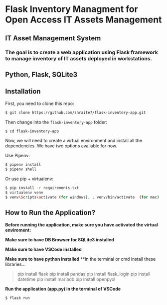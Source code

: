 # Flask Inventory Managment for Open Access IT Assets Management

## IT Asset Management System

### The goal is to create a web application using Flask framework to manage inventory of IT assets deployed in workstations.

## Python, Flask, SQLite3

## Installation

First, you need to clone this repo:

```bash
$ git clone https://github.com/shraite7/flask-inventory-app.git
```

Then change into the `flask-inventory-app` folder:

```bash
$ cd flask-inventory-app
```

Now, we will need to create a virtual environment and install all the dependencies. We have two options available for now.

Use Pipenv:

```bash
$ pipenv install
$ pipenv shell
```

Or use pip + virtualenv:

```bash
$ pip install -r requirements.txt
$ virtualenv venv
$ venv\Scripts\activate (for windows), . venv/bin/activate  (for mac)
```
## How to Run the Application?
**Before running the application, make sure you have activated the virtual enviroment:**

**Make sure to have DB Browser for SQLite3 installed** 

**Make sure to have VSCode installed**

**Make sure to have python installed**
**in the terminal or cmd install these libraries...
> pip install flask 
> pip install pandas 
> pip install flask_login
> pip install datetime
> pip install mariadb
> pip install openpyxl


**Run the application (app.py) in the terminal of VSCode**
```bash 
$ flask run
```
